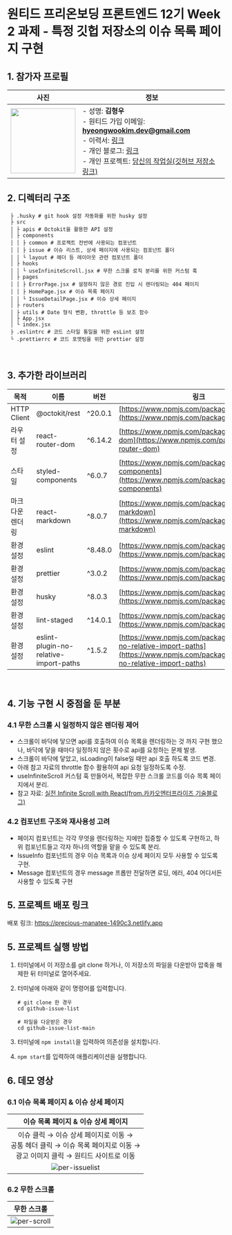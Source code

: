# 원티드 프리온보딩 프론트엔드 12기 Week 2 과제 - 특정 깃헙 저장소의 이슈 목록 페이지 구현

## 1. 참가자 프로필

|                                   사진                                    | 정보                                                                                                                                                                                                                                                                                                                                                  |
| :-----------------------------------------------------------------------: | ----------------------------------------------------------------------------------------------------------------------------------------------------------------------------------------------------------------------------------------------------------------------------------------------------------------------------------------------------- |
| <img src="https://avatars.githubusercontent.com/ha-il" width=150px><br /> | - 성명: **김형우** <br /> - 원티드 가입 이메일: **hyeongwookim.dev@gmail.com** <br /> - 이력서: [링크](https://distinct-attraction-cde.notion.site/a5f3299269e045a0bfed0d7af7d869d4?pvs=4) <br /> - 개인 블로그: [링크](https://ha-il.github.io/) <br /> - 개인 프로젝트: [당신의 작업실(깃허브 저장소 링크)](https://github.com/ha-il/project-pixel) |

## 2. 디렉터리 구조

```
 ├ .husky # git hook 설정 자동화를 위한 husky 설정
 ├ src
 │ ├ apis # Octokit을 활용한 API 설정
 │ ├ components
 │ │ ├ common # 프로젝트 전반에 사용되는 컴포넌트
 │ │ ├ issue # 이슈 리스트, 상세 페이지에 사용되는 컴포넌트 폴더
 │ │ └ layout # 헤더 등 레이아웃 관련 컴포넌트 폴더
 │ ├ hooks
 │ │ └ useInfiniteScroll.jsx # 무한 스크롤 로직 분리를 위한 커스텀 훅
 │ ├ pages
 │ │ ├ ErrorPage.jsx # 설정하지 않은 경로 진입 시 렌더링되는 404 페이지
 │ │ ├ HomePage.jsx # 이슈 목록 페이지
 │ │ └ IssueDetailPage.jsx # 이슈 상세 페이지
 │ ├ routers
 │ ├ utils # Date 형식 변환, throttle 등 보조 함수
 │ ├ App.jsx
 │ └ index.jsx
 ├ .eslintrc # 코드 스타일 통일을 위한 esLint 설정
 └ .prettierrc # 코드 포맷팅을 위한 prettier 설정
```

<br/>

## 3. 추가한 라이브러리

| 목적            | 이름                                   | 버전    | 링크                                                                                                                                         |
| --------------- | -------------------------------------- | ------- | -------------------------------------------------------------------------------------------------------------------------------------------- |
| HTTP Client     | @octokit/rest                          | ^20.0.1 | [https://www.npmjs.com/package/@octokit/rest](https://www.npmjs.com/package/@octokit/rest)                                                   |
| 라우터 설정     | react-router-dom                       | ^6.14.2 | [https://www.npmjs.com/package/react-router-dom](https://www.npmjs.com/package/react-router-dom)                                             |
| 스타일          | styled-components                      | ^6.0.7  | [https://www.npmjs.com/package/styled-components](https://www.npmjs.com/package/styled-components)                                           |
| 마크다운 렌더링 | react-markdown                         | ^8.0.7  | [https://www.npmjs.com/package/react-markdown](https://www.npmjs.com/package/react-markdown)                                                 |
| 환경 설정       | eslint                                 | ^8.48.0 | [https://www.npmjs.com/package/eslint](https://www.npmjs.com/package/eslint)                                                                 |
| 환경 설정       | prettier                               | ^3.0.2  | [https://www.npmjs.com/package/prettier](https://www.npmjs.com/package/prettier)                                                             |
| 환경 설정       | husky                                  | ^8.0.3  | [https://www.npmjs.com/package/husky](https://www.npmjs.com/package/husky)                                                                   |
| 환경 설정       | lint-staged                            | ^14.0.1 | [https://www.npmjs.com/package/lint-staged](https://www.npmjs.com/package/lint-staged)                                                       |
| 환경 설정       | eslint-plugin-no-relative-import-paths | ^1.5.2  | [https://www.npmjs.com/package/eslint-plugin-no-relative-import-paths](https://www.npmjs.com/package/eslint-plugin-no-relative-import-paths) |

<br/>

## 4. 기능 구현 시 중점을 둔 부분

### 4.1 무한 스크롤 시 일정하지 않은 렌더링 제어

- 스크롤이 바닥에 닿으면 api를 호출하여 이슈 목록을 렌더링하는 것 까지 구현 했으나, 바닥에 닿을 때마다 일정하지 않은 횟수로 api를 요청하는 문제 발생.
- 스크롤이 바닥에 닿았고, isLoading이 false일 때만 api 호출 하도록 코드 변경.
- 아래 참고 자료의 throttle 함수 활용하여 api 요청 일정하도록 수정.
- useInfiniteScroll 커스텀 훅 만들어서, 복잡한 무한 스크롤 코드를 이슈 목록 페이지에서 분리.
- 참고 자료: [실전 Infinite Scroll with React(from.카카오엔터프라이즈 기술블로그)](https://tech.kakaoenterprise.com/149)

### 4.2 컴포넌트 구조와 재사용성 고려

- 페이지 컴포넌트는 각각 무엇을 렌더링하는 지에만 집중할 수 있도록 구현하고, 하위 컴포넌트들고 각자 하나의 역할을 맡을 수 있도록 분리.
- IssueInfo 컴포넌트의 경우 이슈 목록과 이슈 상세 페이지 모두 사용할 수 있도록 구현.
- Message 컴포넌트의 경우 message 프롭만 전달하면 로딩, 에러, 404 어디서든 사용할 수 있도록 구현

## 5. 프로젝트 배포 링크
배포 링크: https://precious-manatee-1490c3.netlify.app

## 5. 프로젝트 실행 방법

1. 터미널에서 이 저장소를 git clone 하거나, 이 저장소의 파일을 다운받아 압축을 해제한 뒤 터미널로 열어주세요.
   <br/>
2. 터미널에 아래와 같이 명령어를 입력합니다.

   ```
   # git clone 한 경우
   cd github-issue-list

   # 파일을 다운받은 경우
   cd github-issue-list-main
   ```

3. 터미널에 `npm install`을 입력하여 의존성을 설치합니다.
   <br/>
4. `npm start`를 입력하여 애플리케이션을 실행합니다.

## 6. 데모 영상

### 6.1 이슈 목록 페이지 & 이슈 상세 페이지

|                                                이슈 목록 페이지 & 이슈 상세 페이지                                                 |
| :--------------------------------------------------------------------------------------------------------------------------------: |
| 이슈 클릭 → 이슈 상세 페이지로 이동 → </br>공통 헤더 클릭 → 이슈 목록 페이지로 이동 → </br>광고 이미지 클릭 → 원티드 사이트로 이동 |
|         ![per-issuelist](https://github.com/ha-il/github-issue-list/assets/108077643/85458d3d-75d8-4ff2-a95b-930281bf6b65)         |

### 6.2 무한 스크롤

|                                                   무한 스크롤                                                   |
| :-------------------------------------------------------------------------------------------------------------: |
| ![per-scroll](https://github.com/ha-il/github-issue-list/assets/108077643/2c164a40-52ca-458f-b5a3-4ebdf8b1771a) |
